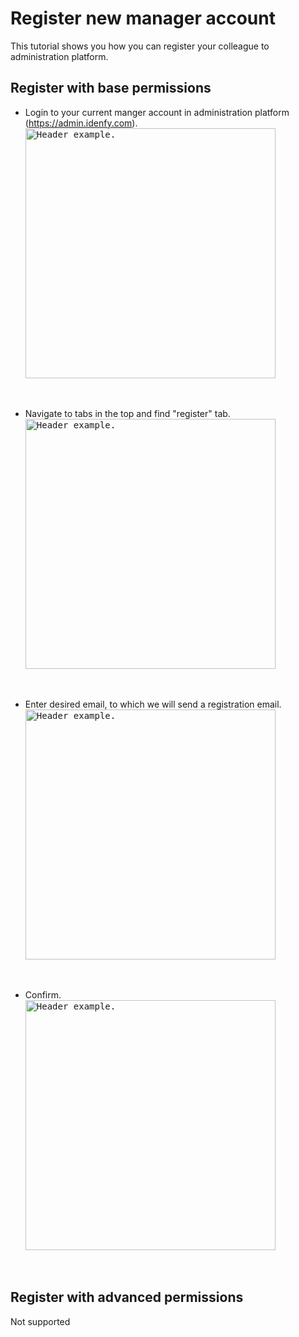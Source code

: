 # Register new manager account
This tutorial shows you how you can register your colleague to administration platform. 

## Register with base permissions
- Login to your current manger account in administration platform (https://admin.idenfy.com).<br>
<kbd><img src="https://github.com/idenfy/Documentation/blob/master/resources/tutorials/admin-platform/SignIn.png" alt="Header example." width="400"></kbd>
<br>

- Navigate to tabs in the top and find "register" tab.<br>
<kbd><img src="https://github.com/idenfy/Documentation/blob/master/resources/tutorials/admin-platform/FindRegister.png" alt="Header example." width="400"></kbd>
<br>

- Enter desired email, to which we will send a registration email. <br>
<kbd><img src="https://github.com/idenfy/Documentation/blob/master/resources/tutorials/admin-platform/EnterEmail.png" alt="Header example." width="400"></kbd>
<br>

- Confirm.<br>
<kbd><img src="https://github.com/idenfy/Documentation/blob/master/resources/tutorials/admin-platform/Confirm.png" alt="Header example." width="400"></kbd>
<br>

## Register with advanced permissions
Not supported
